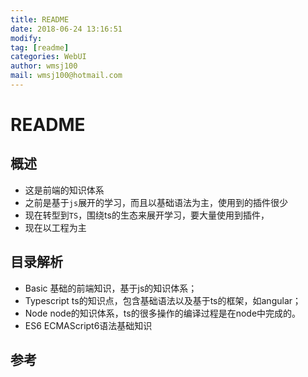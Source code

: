 ```yaml
---
title: README 
date: 2018-06-24 13:16:51	
modify: 
tag: [readme]
categories: WebUI
author: wmsj100
mail: wmsj100@hotmail.com
---
```


# README

## 概述
- 这是前端的知识体系
- 之前是基于`js`展开的学习，而且以基础语法为主，使用到的插件很少
- 现在转型到`TS`，围绕ts的生态来展开学习，要大量使用到插件，
- 现在以工程为主

## 目录解析
- Basic 基础的前端知识，基于js的知识体系；
- Typescript ts的知识点，包含基础语法以及基于ts的框架，如angular；
- Node node的知识体系，ts的很多操作的编译过程是在node中完成的。
- ES6 ECMAScript6语法基础知识

## 参考
